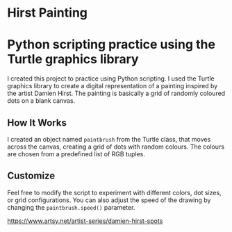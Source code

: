 # Hirst Painting
# Python scripting practice using the Turtle graphics library

I created this project to practice using Python scripting. I used the Turtle graphics library to create a digital representation of a painting inspired by the artist Damien Hirst. The painting is basically a grid of randomly coloured dots on a blank canvas.

## How It Works

I created an object named `paintbrush` from the Turtle class, that moves across the canvas, creating a grid of dots with random colours. The colours are chosen from a predefined list of RGB tuples. 

## Customize

Feel free to modify the script to experiment with different colors, dot sizes, or grid configurations. You can also adjust the speed of the drawing by changing the `paintbrush.speed()` parameter.

https://www.artsy.net/artist-series/damien-hirst-spots 
